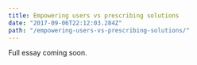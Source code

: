 ```yaml
---
title: Empowering users vs prescribing solutions
date: "2017-09-06T22:12:03.284Z"
path: "/empowering-users-vs-prescribing-solutions/"
---
```


Full essay coming soon.

